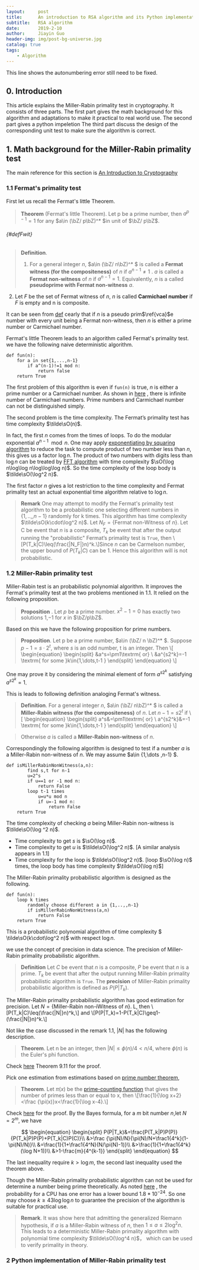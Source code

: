 ```yaml
---
layout:     post
title:      An introduction to RSA algorithm and its Python implementation
subtitle:   RSA algorithm
date:       2019-2-10
author:     Jiayin Guo
header-img: img/post-bg-universe.jpg
catalog: true
tags:
    - Algorithm
---
```


$$
\newcommand{\pd}{\partial}
\newcommand{\bi}{\mathbb i}
\newcommand{\bC}{\mathbb C}
\newcommand{\bE}{\mathbb E}
\newcommand{\bF}{\mathbb F}
\newcommand{\bN}{\mathbb N}
\newcommand{\bP}{\mathbb P}
\newcommand{\bQ}{\mathbb Q}
\newcommand{\bR}{\mathbb R}
\newcommand{\bZ}{\mathbb Z}
\newcommand{\cA}{\mathcal A}
\newcommand{\cB}{\mathcal B}
\newcommand{\cC}{\mathcal C}
\newcommand{\cD}{\mathcal D}
\newcommand{\cE}{\mathcal E}
\newcommand{\cF}{\mathcal F}
\newcommand{\cM}{\mathcal M}
\newcommand{\cO}{\mathcal O}
\newcommand{\cP}{\mathcal P}
\newcommand{\cT}{\mathcal T}
\newcommand{\half}{\frac{1}{2}}
\newcommand{\cV}{\mathcal V}
\newcommand{\cW}{\mathcal W}
\newcommand{\bx}{\boldsymbol}
\newcommand{\ud}{\mathrm{d}}
\newcommand{\uD}{\mathrm{D}}
\newcommand{\fh}{\mathfrak{h}}
\newcommand{\fg}{\mathfrak{g}}
\newcommand{\ft}{\mathfrak{t}}
\newcommand{\fU}{\mathfrak{U}}
\newcommand{\sG}{\mathscr{G}}
\newcommand{\sA}{\mathscr{A}}
\newcommand{\sB}{\mathscr{B}}
\newcommand{\sC}{\mathscr{C}}
\newcommand{\sE}{\mathscr{E}}
\newcommand{\sH}{\mathscr{H}}
\newcommand{\sO}{\mathscr{O}}
\newcommand{\sM}{\mathscr{M}}
\newcommand{\sS}{\mathscr{S}}
\newcommand{\sU}{\mathscr{U}}
\newcommand{\rH}{\mathrm{H}}
\newcommand{\sR}{\mathscr{R}}
\newcommand{\sT}{\mathscr{T}}
\newcommand{\sD}{\mathscr{D}}
\newcommand{\loto}{\longrightarrow}
\newcommand{\lmto}{\longmapsto}
\newcommand{\gal}{\alpha}
\newcommand{\gbe}{\beta}
\newcommand{\gga}{\gamma}
\newcommand{\gde}{\delta}
\newcommand{\gep}{\epsilon}
\newcommand{\vp}{\varphi}
\newcommand{\pbs}{\bar\pd^*}
\newcommand{\pb}{\bar\pd}
\DeclareMathOperator{\ad}{ad}
\DeclareMathOperator{\Ad}{Ad}
\DeclareMathOperator{\Aut}{Aut}
\DeclareMathOperator{\End}{End}
\DeclareMathOperator{\Ker}{Ker}
\DeclareMathOperator{\Rank}{Rank}
\DeclareMathOperator{\Coker}{Coker}
\DeclareMathOperator{\im}{im}
\DeclareMathOperator{\Tr}{Tr}
\DeclareMathOperator{\D}{D}
\newcommand{\be}{\begin{equation}}
\newcommand{\ee}{\end{equation}}
\newcommand{\bes}{\begin{equation*}}
\newcommand{\ees}{\end{equation*}}
\newcommand{\bea}{\begin{eqnarray}}
\newcommand{\eea}{\end{eqnarray}}
\newcommand{\beas}{\begin{eqnarray*}}
\newcommand{\eeas}{\end{eqnarray*}}
\newcommand{\ben}{\begin{eqnarray*}}
\newcommand{\een}{\end{eqnarray*}}
\newcommand{\bst}{\begin{split}}
\newcommand{\est}{\end{split}}
\newcommand{\bp}{\begin{proof}}
\newcommand{\ep}{\end{proof}}
\newcommand{\bex}{\begin{exercise}}
\newcommand{\eex}{\end{exercise}}
\newcommand{\bz}{\bar z}
$$
This line shows the autonumbering error still need to be fixed.

## 0. Introduction

This article explains the Miller-Rabin primality test in cryptography. It consists of three parts. The first part gives the math background for this algorithm and adaptations to make it practical to real world use. The second part gives a python impeletion The third part discuss the design of the corresponding unit test to make sure the algorithm is correct.  

## 1. Math background for the Miller-Rabin primality test
The main reference for this section is [An Introduction to Cryptography](https://www.mathematik.uni-kl.de/~ederc/download/Cryptography.pdf)

### 1.1 Fermat's primality test
First let us recall the Fermat's little Theorem.

> **Theorem** (Fermat's little Theorem).
 Let p be a prime number, then $a^{p-1}=1$  for any $a\in  (\bZ/ p\bZ)^* $in unit of $\bZ/ p\bZ$.
 
######  {#defFwit}
>**Definition**.
>1. For a general integer $n$,  $a\in  (\bZ/ n\bZ)^* $ is called a **Fermat witness (for the compositeness)**  of $n$ if $a^{n-1}\neq{1}$ . $a$ is  called a **Fermat non-witness** of $n$ if $a^{n-1}=1$. Equivalently, $n$ is a called **pseudoprime with  Fermat non-witness** $a$.
2. Let $F$ be the set of Fermat witness of $n$,  $n$ is called **Carmichael number** if $F$ is empty and n is composite.

It can be seen from [def](#defFwit) cearly that if $n$ is a pseudo prim$\ref{vca}$e number with every unit being a Fermat non-witness,  then $n$ is either a prime number or Carmichael number. 

Fermat's little Theorem leads to an algorithm called Fermat's primality test. 
we have the following naive deterministic algorithm. 
```
def fun(n):
	for a in set{1,...,n-1}
		if a^(n-1)!=1 mod n:
			return false
	return True  
```
The first problem of this algorithm is even if `fun(n)` is true, $n$ is either a prime number or a Carmichael number. As shown in [here](https://dms.umontreal.ca/~andrew/PDF/carmichael.pdf) , there is infinite number of Carmichael numbers. Prime numbers and Carmichael number can not be distinguished simply.

The second problem is the time complexity.  The  Fermat’s primality test has time complexity $\tilde\sO(n)$. 

In fact, the first $n$ comes from the times of loops. To do the modular exponential $a^{n-1} \mod n$. One may apply [exponentiating by squaring algorithm](https://simple.wikipedia.org/wiki/Exponentiation_by_squaring) to reduce the task to compute product of two number less than $n$, this gives us a factor $\log n$. The product of two numbers with digits less than $\log n$ can be treated by  [FFT algorithm](https://en.wikipedia.org/wiki/Sch%C3%B6nhage%E2%80%93Strassen_algorithm) with time complexity $\sO(\log n\log\log n\log\log\log n)$. So the time complexity of the loop body is $\tilde\sO(\log^2 n)$.

The first factor $n$ gives a lot restriction to the time complexity and Fermat primality test an actual exponential time algorithm relative to $\log n$.
 >**Remark**
One may attempt to modify the Fermat's primality test algorithm to be a probabilistic one selecting different numbers in $\{1,..,,n-1\}$ randomly for k times. This algorithm has time complexity $\tilde\sO(k\cdot\log^2 n)$. 
Let $N_F=\{\textrm{Fermat non-Witness of } n\}$. Let C be event that $n$ is a composite, $T_k$ be event that after the output running the "probabilistic" Fermat’s primality test is `True`, then \\[P(T_k|C)\leq(\frac{|N_F|}n)^k.\\]Since $n$ can be Carmelson number, the upper bound of $P(T_k|C)$ can be 1. Hence this algorithm will is not probabilistic.


###  1.2 Miller-Rabin  primality test
Miller-Rabin test is an probabilistic polynomial algorithm. It improves the Fermat's primality test at the two problems mentioned in 1.1. It relied on the following proposition.


> **Proposition** .
Let $p$ be a prime number. $x^2-1=0$ has exactly two solutions $1$,$-1$ for $x$ in $\bZ/p\bZ$.

Based on this we have the following proposition for prime numbers.
>**Proposition**.
Let p be a prime number, $a\in  (\bZ/ n \bZ)^* $.  Suppose $p-1=s\cdot2^t$, where $s$ is an odd number, t is an integer. Then
\\[
\begin{equation}
\begin{split}
&a^s=\pm1\textrm{  or}  \\ 
&a^{s2^k}=-1 \textrm{  for some }k\in\{1,\dots,t-1 \} 
\end{split}
\end{equation}
\\]

One may prove it by considering the minimal element of form $a^{s2^k}$ satisfying $a^{s2^k}=1$.

This is leads to following definition analoging Fermat's witness.
>**Definition**.
 For a general integer $n$,  $a\in  (\bZ/ n\bZ)^* $ is called a **Miller-Rabin witness (for the compositeness)**  of $n$. Let $n-1=s2^{t}$ if
\\[
\begin{equation}
\begin{split}
a^s&=\pm1\textrm{  or}  \\ 
a^{s2^k}&=-1 \textrm{  for some }k\in\{1,\dots,t-1 \} 
\end{split}
\end{equation}
\\]

>Otherwise $a$ is  called a **Miller-Rabin non-witness** of $n$.

Correspondingly the following algorithm is designed to test if a number $a$ is a Miller-Rabin non-witness of $n$. We may assume $a\in  \{1,\dots ,n-1\} $. 
```
def isMillerRabinNonWitness(a,n):
		find s,t for n-1
		u=2^s
		if u==1 or -1 mod n:
			return False
		loop t-1 times
			u=u*u mod n
			if u=-1 mod n:
				return False
	return True  
```

The time complexity of  checking $a$ being Miller-Rabin non-witness is $\tilde\sO(\log ^2 n)$.

 - Time complexity to get $s$ is $\sO(\log n)$.
 - Time complexity to get $u$ is $\tilde\sO(\log^2 n)$. [A similar analysis appears in 1.1]
 - Time complexity for the loop is $\tilde\sO(\log^2 n)$. [loop $\sO(\log n)$ times, the loop body has time complexity $\tilde\sO(\log n)$] 

The Miller-Rabin primality probabilistic algorithm is designed as the following.
```
def fun(n):
	loop k times
		randomly choose different a in {1,..,,n-1}
		if isMillerRabinNonWitness(a,n)
			return False
	return True
```
This is a probabilistic polynomial algorithm of time complexity $ \tilde\sO(k\cdot\log^2 n)$ with respect $\log n$.  

we use the concept of precision in data science. The precision of  Miller-Rabin primality probabilistic algorithm.
>**Definition**
Let $C$ be event that $n$ is a composite, $P$ be event that $n$ is a prime. $T_k$ be event that after the output running Miller-Rabin primality probabilistic algorithm is `True`. The **precision** of  Miller-Rabin primality probabilistic algorithm is defined as $P(P|T_k)$.

The Miller-Rabin primality probabilistic algorithm has good estimation for precision.
Let $N=\{\textrm{Miller-Rabin non-iWitness of } n\}$. L, then 
\\[P(T_k|C)\leq(\frac{|N|}n)^k,\\]
and
\\[P(P|T_k)=1-P(T_k|C)\geq1-(\frac{|N|}n)^k.\\]

Not like the case discussed in the remark 1.1, $|N|$ has the following description.  
>**Theorem**.
Let n be an integer, then $|N|\leq \phi(n)/4<n/4$, where $\phi(n)$ is the Euler's phi function.  

Check [here]((https://www.mathematik.uni-kl.de/~ederc/download/Cryptography.pdf)) Theorem 9.11 for the proof.

Pick one estimation from  estimations based on [prime number theorem](https://en.wikipedia.org/wiki/Prime_number_theorem),
>**Theorem**.
Let $\pi(x)$ be the [prime-counting function](https://en.wikipedia.org/wiki/Prime-counting_function) that gives the number of primes less than or equal to x, then 
\\[\frac{1}{\log x+2}<\frac {\pi(x)}x<\frac{1}{\log x-4}.\\]

Check [here](https://www.jstor.org/stable/2371291?origin=crossref&seq=1#page_scan_tab_contents) for the proof.
By the Bayes formula, for a $m$ bit number $n$,let $N=2^m$, we have 

$$
\begin{equation}
\begin{split}
	P(P|T_k)&=\frac{P(T_k|P)P(P)}{P(T_k|P)P(P)+P(T_k|C)P(C)}\\
	&>\frac {\pi(N)/N}{\pi(N)/N+\frac1{4^k}(1-\pi(N)/N)}\\
	&=\frac{1}{1+\frac1{4^N}(N/\pi(N)-1)}\\
	&>\frac{1}{1+\frac1{4^k}(\log N+1)}\\
	&>1-\frac{m}{4^{k-1}}
\end{split}	
\end{equation}
$$

The last inequality  require $k>\log m$, the second last inequality used the theorem above. 

Though the Miller-Rabin primality probabilistic algorithm can not be used for determine a number being prime theoretically. As noted [here](https://stackoverflow.com/questions/4159333/rsa-and-prime-generator-algorithms/4160517#4160517) , the probability for a CPU has one error has a lower bound $1.8*10^{-24}$. So one may choose $k\geq43\log \log n$ to guarantee the precision of the algorithm is suitable for practical use. 

>**Remark**.
> It was show here that admitting the generalized Riemann hypothesis,  if $a$ is a Miller-Rabin witness of $n$, then $1\leq a\leq 2\log^2 n$. This leads to a deterministic Miller-Rabin primality algorithm with polynomial time complexity $\tilde\sO(\log^4 n)$， which can be used to verify primality in theory.

### 2 Python implementation of Miller-Rabin primality test
